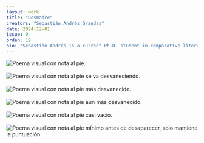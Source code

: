 ```yaml
---
layout: work
title: "Desmadre"
creators: "Sebastián Andrés Grandas"
date: 2024-12-01
issue: 0
orden: 19
bio: "Sebastián Andrés is a current Ph.D. student in comparative literature. He enjoys black coffee, Marxism, and concrete poetry. You can find him indulging in post-modern culture across the greater tri-state area."
---
```


<div class="featured row border border-dark" style="">
  <div class="col-md-12 flush-col">
    <img src="{{site.baseurl}}/images/num0/desmadre-1.png" alt="Poema visual con nota al pie." class="featured-img" />
  </div>
</div>
<br>
<div class="featured row border border-dark" style="">
  <div class="col-md-12 flush-col">
    <img src="{{site.baseurl}}/images/num0/desmadre-2.png" alt="Poema visual con nota al pie se va desvaneciendo." class="featured-img" />
  </div>
</div>
<br>
<div class="featured row border border-dark" style="">
  <div class="col-md-12 flush-col">
    <img src="{{site.baseurl}}/images/num0/desmadre-3.png" alt="Poema visual con nota al pie más desvanecido." class="featured-img" />
  </div>
</div>
<br>
<div class="featured row border border-dark" style="">
  <div class="col-md-12 flush-col">
    <img src="{{site.baseurl}}/images/num0/desmadre-4.png" alt="Poema visual con nota al pie aún más desvanecido." class="featured-img" />
  </div>
</div>
<br>
<div class="featured row border border-dark" style="">
  <div class="col-md-12 flush-col">
    <img src="{{site.baseurl}}/images/num0/desmadre-5.png" alt="Poema visual con nota al pie casi vacío." class="featured-img" />
  </div>
</div>
<br>
<div class="featured row border border-dark" style="">
  <div class="col-md-12 flush-col">
    <img src="{{site.baseurl}}/images/num0/desmadre-6.png" alt="Poema visual con nota al pie mínimo antes de desaparecer, solo mantiene la puntuación." class="featured-img" />
  </div>
</div>
